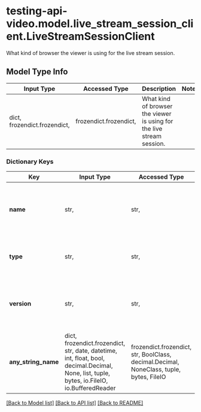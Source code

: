 # testing-api-video.model.live_stream_session_client.LiveStreamSessionClient

What kind of browser the viewer is using for the live stream session.

## Model Type Info
Input Type | Accessed Type | Description | Notes
------------ | ------------- | ------------- | -------------
dict, frozendict.frozendict,  | frozendict.frozendict,  | What kind of browser the viewer is using for the live stream session. | 

### Dictionary Keys
Key | Input Type | Accessed Type | Description | Notes
------------ | ------------- | ------------- | ------------- | -------------
**name** | str,  | str,  | The name of the browser used to view the live stream session. | [optional] 
**type** | str,  | str,  | The type of client used to view the live stream session. | [optional] 
**version** | str,  | str,  | The version of the browser used to view the live stream session. | [optional] 
**any_string_name** | dict, frozendict.frozendict, str, date, datetime, int, float, bool, decimal.Decimal, None, list, tuple, bytes, io.FileIO, io.BufferedReader | frozendict.frozendict, str, BoolClass, decimal.Decimal, NoneClass, tuple, bytes, FileIO | any string name can be used but the value must be the correct type | [optional]

[[Back to Model list]](../../README.md#documentation-for-models) [[Back to API list]](../../README.md#documentation-for-api-endpoints) [[Back to README]](../../README.md)

